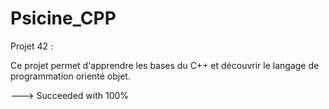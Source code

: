 # Psicine_CPP
Projet 42 :

Ce projet permet d'apprendre les bases du C++ et découvrir le langage de programmation orienté objet.

---> Succeeded with 100%

